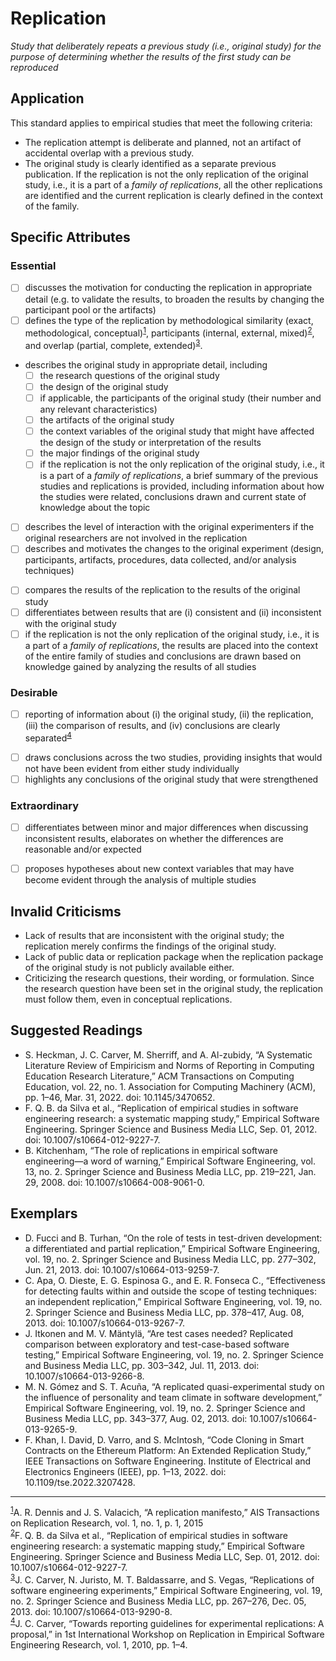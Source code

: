 
# Replication
<standard name="Replication">


*<desc>Study that deliberately repeats a previous study (i.e., original study) for the purpose of determining whether the results of the first study can be reproduced</desc>*


## Application 

This standard applies to empirical studies that meet the following criteria:

- The replication attempt is deliberate and planned, not an artifact of accidental overlap with a previous study.
- The original study is clearly identified as a separate previous publication. If the replication is not the only replication of the original study, i.e., it is a part of a *family of replications*, all the other replications are identified and the current replication is clearly defined in the context of the family.

## Specific Attributes
### Essential
<checklist name="Essential">

<intro>

- [ ] discusses the motivation for conducting the replication in appropriate detail (e.g. to validate the results, to broaden the results by changing the participant pool or the artifacts)
- [ ] defines the type of the replication by methodological similarity (exact, methodological, conceptual)<sup>[1](#footnote1)</sup>, participants (internal, external, mixed)<sup>[2](#footnote2)</sup>, and overlap (partial, complete, extended)<sup>[3](#footnote3)</sup>.

<method>

- describes the original study in appropriate detail, including
  - [ ] the research questions of the original study
  - [ ] the design of the original study 
  - [ ] if applicable, the participants of the original study (their number and any relevant characteristics)
  - [ ] the artifacts of the original study
  - [ ] the context variables of the original study that might have affected the design of the study or interpretation of the results
  - [ ] the major findings of the original study
  - [ ] if the replication is not the only replication of the original study, i.e., it is a part of a *family of replications*, a brief summary of the previous studies and replications is provided, including information about how the studies were related, conclusions drawn and current state of knowledge about the topic
- [ ] describes the level of interaction with the original experimenters if the original researchers are not involved in the replication
- [ ] describes and motivates the changes to the original experiment (design, participants, artifacts, procedures, data collected, and/or analysis techniques)

<results>

- [ ] compares the results of the replication to the results of the original study
- [ ] differentiates between results that are (i) consistent and (ii) inconsistent with the original study
- [ ] if the replication is not the only replication of the original study, i.e., it is a part of a *family of replications*, the results are placed into the context of the entire family of studies and conclusions are drawn based on knowledge gained by analyzing the results of all studies

<discussion>

<conclusion>

</checklist>

### Desirable
<checklist name="Desirable">

- [ ] reporting of information about (i) the original study, (ii) the replication, (iii) the comparison of results, and (iv) conclusions are clearly separated<sup>[4](#footnote4)</sup>

<method>

<results>

<discussion>

- [ ] draws conclusions across the two studies, providing insights that would not have been evident from either study individually
- [ ] highlights any conclusions of the original study that were strengthened

</checklist> 


### Extraordinary
<checklist name="Extraordinary">

<results>

- [ ] differentiates between minor and major differences when discussing inconsistent results, elaborates on whether the differences are reasonable and/or expected

<discussion>

- [ ] proposes hypotheses about new context variables that may have become evident through the analysis of multiple studies

</checklist> 

## Invalid Criticisms
- Lack of results that are inconsistent with the original study; the replication merely confirms the findings of the original study.
- Lack of public data or replication package when the replication package of the original study is not publicly available either.
- Criticizing the research questions, their wording, or formulation. Since the research question have been set in the original study, the replication must follow them, even in conceptual replications.

## Suggested Readings
- S. Heckman, J. C. Carver, M. Sherriff, and A. Al-zubidy, “A Systematic Literature Review of Empiricism and Norms of Reporting in Computing Education Research Literature,” ACM Transactions on Computing Education, vol. 22, no. 1. Association for Computing Machinery (ACM), pp. 1–46, Mar. 31, 2022. doi: 10.1145/3470652.
- F. Q. B. da Silva et al., “Replication of empirical studies in software engineering research: a systematic mapping study,” Empirical Software Engineering. Springer Science and Business Media LLC, Sep. 01, 2012. doi: 10.1007/s10664-012-9227-7.
- B. Kitchenham, “The role of replications in empirical software engineering—a word of warning,” Empirical Software Engineering, vol. 13, no. 2. Springer Science and Business Media LLC, pp. 219–221, Jan. 29, 2008. doi: 10.1007/s10664-008-9061-0.

## Exemplars
- D. Fucci and B. Turhan, “On the role of tests in test-driven development: a differentiated and partial replication,” Empirical Software Engineering, vol. 19, no. 2. Springer Science and Business Media LLC, pp. 277–302, Jun. 21, 2013. doi: 10.1007/s10664-013-9259-7.
- C. Apa, O. Dieste, E. G. Espinosa G., and E. R. Fonseca C., “Effectiveness for detecting faults within and outside the scope of testing techniques: an independent replication,” Empirical Software Engineering, vol. 19, no. 2. Springer Science and Business Media LLC, pp. 378–417, Aug. 08, 2013. doi: 10.1007/s10664-013-9267-7.
- J. Itkonen and M. V. Mäntylä, “Are test cases needed? Replicated comparison between exploratory and test-case-based software testing,” Empirical Software Engineering, vol. 19, no. 2. Springer Science and Business Media LLC, pp. 303–342, Jul. 11, 2013. doi: 10.1007/s10664-013-9266-8.
- M. N. Gómez and S. T. Acuña, “A replicated quasi-experimental study on the influence of personality and team climate in software development,” Empirical Software Engineering, vol. 19, no. 2. Springer Science and Business Media LLC, pp. 343–377, Aug. 02, 2013. doi: 10.1007/s10664-013-9265-9.
- F. Khan, I. David, D. Varro, and S. McIntosh, “Code Cloning in Smart Contracts on the Ethereum Platform: An Extended Replication Study,” IEEE Transactions on Software Engineering. Institute of Electrical and Electronics Engineers (IEEE), pp. 1–13, 2022. doi: 10.1109/tse.2022.3207428.

---
<footnote><sup>[1](#footnote1)</sup>A. R. Dennis and J. S. Valacich, “A replication manifesto,” AIS Transactions on Replication Research, vol. 1, no. 1, p. 1, 2015</footnote><br/>
<footnote><sup>[2](#footnote2)</sup>F. Q. B. da Silva et al., “Replication of empirical studies in software engineering research: a systematic mapping study,” Empirical Software Engineering. Springer Science and Business Media LLC, Sep. 01, 2012. doi: 10.1007/s10664-012-9227-7.</footnote><br/>
<footnote><sup>[3](#footnote3)</sup>J. C. Carver, N. Juristo, M. T. Baldassarre, and S. Vegas, “Replications of software engineering experiments,” Empirical Software Engineering, vol. 19, no. 2. Springer Science and Business Media LLC, pp. 267–276, Dec. 05, 2013. doi: 10.1007/s10664-013-9290-8.</footnote><br/>
<footnote><sup>[4](#footnote4)</sup>J. C. Carver, “Towards reporting guidelines for experimental replications: A proposal,” in 1st International Workshop on Replication in Empirical Software Engineering Research, vol. 1, 2010, pp. 1–4.
</footnote><br>

